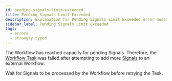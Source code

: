 ```yaml
---
id: pending-signals-limit-exceeded
title: Pending Signals Limit Exceeded
description: Explanation for Pending Signals Limit Exceeded error message, and how to fix it.
sidebar_label: Pending Signals Limit Exceeded
tags:
  - errors
  - strongly-typed
---
```


The Workflow has reached capacity for pending Signals.
Therefore, the [Workflow Task](/concepts/what-is-a-workflow-task) was failed after attempting to add more [Signals](/concepts/what-is-a-signal) to an external Workflow.

Wait for Signals to be processed by the Workflow before retrying the Task.
